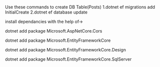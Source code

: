 Use  these commands to create DB Table(Posts)
1.dotnet ef migrations add InitialCreate
2.dotnet ef database update

install dependancies with the help of->

dotnet add package Microsoft.AspNetCore.Cors

dotnet add package Microsoft.EntityFrameworkCore

dotnet add package Microsoft.EntityFrameworkCore.Design

dotnet add package Microsoft.EntityFrameworkCore.SqlServer